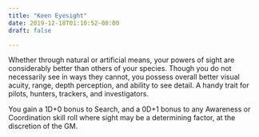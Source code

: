 ```yaml
---
title: "Keen Eyesight"
date: 2019-12-18T01:10:52-08:00
draft: false

---
```


Whether through natural or artificial means, your powers of sight are considerably better than others of your species. Though you do not necessarily see in ways they cannot, you possess overall better visual acuity, range, depth perception, and ability to see detail. A handy trait for pilots, hunters, trackers, and investigators.

You gain a 1D+0 bonus to Search, and a 0D+1 bonus to any Awareness or Coordination skill roll where sight may be a determining factor, at the discretion of the GM.